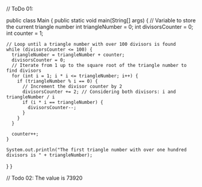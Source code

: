 // ToDo 01:

public class Main {
  public static void main(String[] args) {
    // Variable to store the current triangle number
    int triangleNumber = 0;
    int divisorsCounter = 0;
    int counter = 1;
    
    // Loop until a triangle number with over 100 divisors is found
    while (divisorsCounter <= 100) {  
      triangleNumber = triangleNumber + counter;
      divisorsCounter = 0;
      // Iterate from 1 up to the square root of the triangle number to find divisors
      for (int i = 1; i * i <= triangleNumber; i++) { 
        if (triangleNumber % i == 0) {
          // Increment the divisor counter by 2
          divisorsCounter += 2; // Considering both divisors: i and triangleNumber / i
          if (i * i == triangleNumber) {
            divisorsCounter--;
          }
        }
      }
	  
      counter++;
    }
    
    System.out.println("The first triangle number with over one hundred divisors is " + triangleNumber);
  }
}

// Todo 02: The value is 73920
